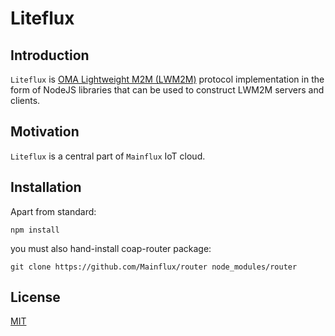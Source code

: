 # Liteflux

## Introduction
`Liteflux` is [OMA Lightweight M2M (LWM2M)](http://openmobilealliance.org/about-oma/work-program/m2m-enablers/) protocol implementation in the form of NodeJS libraries that can be used to construct LWM2M servers and clients.

## Motivation
`Liteflux` is a central part of `Mainflux` IoT cloud.

## Installation
Apart from standard:
```
npm install
```

you must also hand-install coap-router package:

```
git clone https://github.com/Mainflux/router node_modules/router
```

## License
[MIT](https://en.wikipedia.org/wiki/MIT_License)
